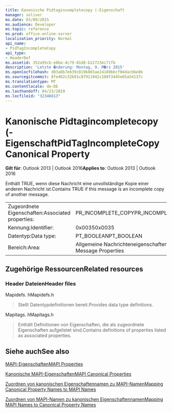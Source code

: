 ```yaml
---
title: Kanonische Pidtagincompletecopy (-Eigenschaft
manager: soliver
ms.date: 03/09/2015
ms.audience: Developer
ms.topic: reference
ms.prod: office-online-server
localization_priority: Normal
api_name:
- PidTagIncompleteCopy
api_type:
- HeaderDef
ms.assetid: 352a95cb-e8ba-4c79-81d8-b22723ec71fb
description: 'Letzte �nderung: Montag, 9. M�rz 2015'
ms.openlocfilehash: d03a8b7eb39c819b865ae24189bbcf04dacbbe8b
ms.sourcegitcommit: 8fe462c32b91c87911942c188f3445e85a54137c
ms.translationtype: MT
ms.contentlocale: de-DE
ms.lasthandoff: 04/23/2019
ms.locfileid: "32346613"
---
```

# <a name="pidtagincompletecopy-canonical-property"></a><span data-ttu-id="4d464-103">Kanonische Pidtagincompletecopy (-Eigenschaft</span><span class="sxs-lookup"><span data-stu-id="4d464-103">PidTagIncompleteCopy Canonical Property</span></span>

  
  
<span data-ttu-id="4d464-104">**Gilt für**: Outlook 2013 | Outlook 2016</span><span class="sxs-lookup"><span data-stu-id="4d464-104">**Applies to**: Outlook 2013 | Outlook 2016</span></span> 
  
<span data-ttu-id="4d464-105">Enthält TRUE, wenn diese Nachricht eine unvollständige Kopie einer anderen Nachricht ist.</span><span class="sxs-lookup"><span data-stu-id="4d464-105">Contains TRUE if this message is an incomplete copy of another message.</span></span>
  
|||
|:-----|:-----|
|<span data-ttu-id="4d464-106">Zugeordnete Eigenschaften:</span><span class="sxs-lookup"><span data-stu-id="4d464-106">Associated properties:</span></span>  <br/> |<span data-ttu-id="4d464-107">PR_INCOMPLETE_COPY</span><span class="sxs-lookup"><span data-stu-id="4d464-107">PR_INCOMPLETE_COPY</span></span>  <br/> |
|<span data-ttu-id="4d464-108">Kennung:</span><span class="sxs-lookup"><span data-stu-id="4d464-108">Identifier:</span></span>  <br/> |<span data-ttu-id="4d464-109">0x0035</span><span class="sxs-lookup"><span data-stu-id="4d464-109">0x0035</span></span>  <br/> |
|<span data-ttu-id="4d464-110">Datentyp:</span><span class="sxs-lookup"><span data-stu-id="4d464-110">Data type:</span></span>  <br/> |<span data-ttu-id="4d464-111">PT_BOOLEAN</span><span class="sxs-lookup"><span data-stu-id="4d464-111">PT_BOOLEAN</span></span>  <br/> |
|<span data-ttu-id="4d464-112">Bereich:</span><span class="sxs-lookup"><span data-stu-id="4d464-112">Area:</span></span>  <br/> |<span data-ttu-id="4d464-113">Allgemeine Nachrichteneigenschaften</span><span class="sxs-lookup"><span data-stu-id="4d464-113">General Message Properties</span></span>  <br/> |
   
## <a name="related-resources"></a><span data-ttu-id="4d464-114">Zugehörige Ressourcen</span><span class="sxs-lookup"><span data-stu-id="4d464-114">Related resources</span></span>

### <a name="header-files"></a><span data-ttu-id="4d464-115">Header Dateien</span><span class="sxs-lookup"><span data-stu-id="4d464-115">Header files</span></span>

<span data-ttu-id="4d464-116">Mapidefs. h</span><span class="sxs-lookup"><span data-stu-id="4d464-116">Mapidefs.h</span></span>
  
> <span data-ttu-id="4d464-117">Stellt Datentypdefinitionen bereit.</span><span class="sxs-lookup"><span data-stu-id="4d464-117">Provides data type definitions.</span></span>
    
<span data-ttu-id="4d464-118">Mapitags. h</span><span class="sxs-lookup"><span data-stu-id="4d464-118">Mapitags.h</span></span>
  
> <span data-ttu-id="4d464-119">Enthält Definitionen von Eigenschaften, die als zugeordnete Eigenschaften aufgelistet sind.</span><span class="sxs-lookup"><span data-stu-id="4d464-119">Contains definitions of properties listed as associated properties.</span></span>
    
## <a name="see-also"></a><span data-ttu-id="4d464-120">Siehe auch</span><span class="sxs-lookup"><span data-stu-id="4d464-120">See also</span></span>



[<span data-ttu-id="4d464-121">MAPI-Eigenschaften</span><span class="sxs-lookup"><span data-stu-id="4d464-121">MAPI Properties</span></span>](mapi-properties.md)
  
[<span data-ttu-id="4d464-122">Kanonische MAPI-Eigenschaften</span><span class="sxs-lookup"><span data-stu-id="4d464-122">MAPI Canonical Properties</span></span>](mapi-canonical-properties.md)
  
[<span data-ttu-id="4d464-123">Zuordnen von kanonischen Eigenschaftennamen zu MAPI-Namen</span><span class="sxs-lookup"><span data-stu-id="4d464-123">Mapping Canonical Property Names to MAPI Names</span></span>](mapping-canonical-property-names-to-mapi-names.md)
  
[<span data-ttu-id="4d464-124">Zuordnen von MAPI-Namen zu kanonischen Eigenschaftennamen</span><span class="sxs-lookup"><span data-stu-id="4d464-124">Mapping MAPI Names to Canonical Property Names</span></span>](mapping-mapi-names-to-canonical-property-names.md)

